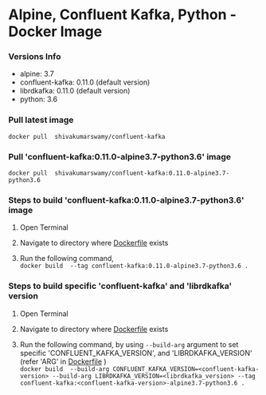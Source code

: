 Alpine, Confluent Kafka, Python - Docker Image
==================================

### Versions Info

* alpine: 3.7
* confluent-kafka: 0.11.0 (default version)
* librdkafka: 0.11.0 (default version)
* python: 3.6

### Pull latest image

`
docker pull 
shivakumarswamy/confluent-kafka
`

### Pull 'confluent-kafka:0.11.0-alpine3.7-python3.6' image
`
docker pull 
shivakumarswamy/confluent-kafka:0.11.0-alpine3.7-python3.6
`

### Steps to build 'confluent-kafka:0.11.0-alpine3.7-python3.6' image

1. Open Terminal

2. Navigate to directory where [Dockerfile](./Dockerfile) exists

3. Run the following command,  
`
docker build 
--tag confluent-kafka:0.11.0-alpine3.7-python3.6 .
`

### Steps to build specific 'confluent-kafka' and 'librdkafka' version

1. Open Terminal

2. Navigate to directory where [Dockerfile](./Dockerfile) exists

3. Run the following command, 
by using `--build-arg` argument to set specific 
'CONFLUENT_KAFKA_VERSION', and 'LIBRDKAFKA_VERSION' (refer 'ARG' in [Dockerfile](./Dockerfile) )  
`
docker build 
--build-arg CONFLUENT_KAFKA_VERSION=<confluent-kafka-version>
--build-arg LIBRDKAFKA_VERSION=<librdkafka_version>
--tag confluent-kafka:<confluent-kafka-version>-alpine3.7-python3.6 .
`


